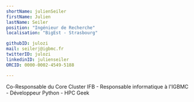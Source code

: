 ```yaml
---
shortName: julienSeiler
firstName: Julien 
lastName: Seiler
position: "Ingénieur de Recherche"
localisation: "BigEst - Strasbourg"

githubID: julozi
mail: seilerj@igbmc.fr
twitterID: julozi
linkedinID: julienseiler
ORCID: 0000-0002-4549-5188

---
```


Co-Responsable du Core Cluster IFB - Responsable informatique à l'IGBMC - Développeur Python - HPC Geek